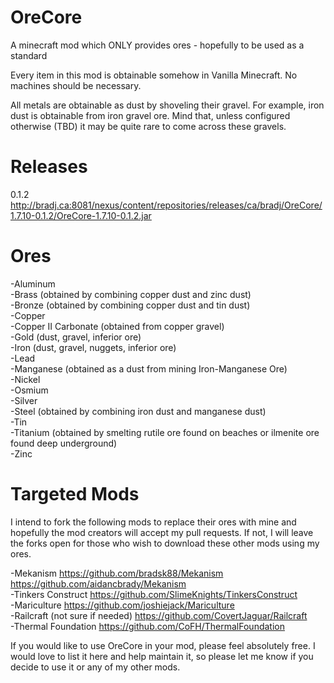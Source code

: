 OreCore
=======

A minecraft mod which ONLY provides ores - hopefully to be used as a standard

Every item in this mod is obtainable somehow in Vanilla Minecraft.  No machines should be necessary.

All metals are obtainable as dust by shoveling their gravel.  For example, iron dust is obtainable from iron gravel 
ore.  Mind that, unless configured otherwise (TBD) it may be quite rare to come across these gravels.

Releases
=======

0.1.2
http://bradj.ca:8081/nexus/content/repositories/releases/ca/bradj/OreCore/1.7.10-0.1.2/OreCore-1.7.10-0.1.2.jar

Ores
=======
-Aluminum  
-Brass (obtained by combining copper dust and zinc dust)  
-Bronze (obtained by combining copper dust and tin dust)  
-Copper  
-Copper II Carbonate (obtained from copper gravel)  
-Gold (dust, gravel, inferior ore)  
-Iron (dust, gravel, nuggets, inferior ore)  
-Lead  
-Manganese (obtained as a dust from mining Iron-Manganese Ore)  
-Nickel  
-Osmium  
-Silver  
-Steel (obtained by combining iron dust and manganese dust)  
-Tin  
-Titanium (obtained by smelting rutile ore found on beaches or ilmenite ore found deep underground)  
-Zinc  

Targeted Mods
=======

I intend to fork the following mods to replace their ores with mine and hopefully the mod creators will accept my 
pull requests.  If not, I will leave the forks open for those who wish to download these other mods using my ores.

-Mekanism https://github.com/bradsk88/Mekanism https://github.com/aidancbrady/Mekanism  
-Tinkers Construct https://github.com/SlimeKnights/TinkersConstruct  
-Mariculture https://github.com/joshiejack/Mariculture  
-Railcraft (not sure if needed) https://github.com/CovertJaguar/Railcraft  
-Thermal Foundation https://github.com/CoFH/ThermalFoundation

If you would like to use OreCore in your mod, please feel absolutely free.  I would love to list it here and help maintain it, so please let me know if you decide to use it or any of my other mods.

